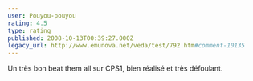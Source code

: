 ```yaml
---
user: Pouyou-pouyou
rating: 4.5
type: rating
published: 2008-10-13T00:39:27.000Z
legacy_url: http://www.emunova.net/veda/test/792.htm#comment-10135
---
```

Un très bon beat them all sur CPS1, bien réalisé et très défoulant.